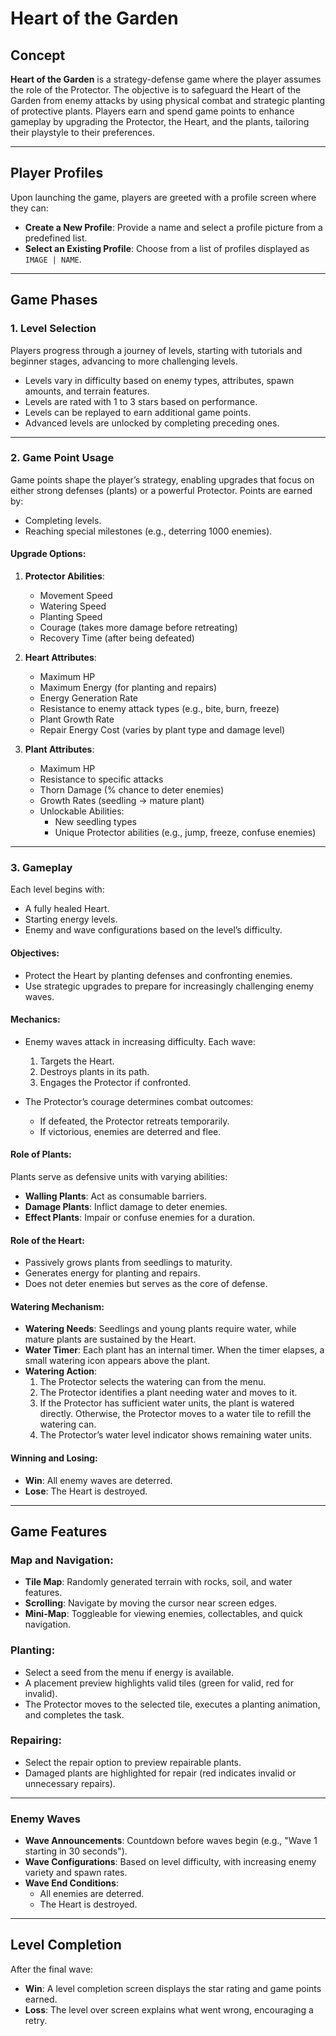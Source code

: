 # Heart of the Garden

## Concept

**Heart of the Garden** is a strategy-defense game where the player assumes the role of the Protector. The objective is to safeguard the Heart of the Garden from enemy attacks by using physical combat and strategic planting of protective plants. Players earn and spend game points to enhance gameplay by upgrading the Protector, the Heart, and the plants, tailoring their playstyle to their preferences.

---

## Player Profiles

Upon launching the game, players are greeted with a profile screen where they can:
- **Create a New Profile**: Provide a name and select a profile picture from a predefined list.
- **Select an Existing Profile**: Choose from a list of profiles displayed as `IMAGE | NAME`.

---

## Game Phases

### 1. Level Selection
Players progress through a journey of levels, starting with tutorials and beginner stages, advancing to more challenging levels.
- Levels vary in difficulty based on enemy types, attributes, spawn amounts, and terrain features.
- Levels are rated with 1 to 3 stars based on performance.
- Levels can be replayed to earn additional game points.
- Advanced levels are unlocked by completing preceding ones.

---

### 2. Game Point Usage
Game points shape the player’s strategy, enabling upgrades that focus on either strong defenses (plants) or a powerful Protector. Points are earned by:
- Completing levels.
- Reaching special milestones (e.g., deterring 1000 enemies).

#### Upgrade Options:
1. **Protector Abilities**:
   - Movement Speed
   - Watering Speed
   - Planting Speed
   - Courage (takes more damage before retreating)
   - Recovery Time (after being defeated)

2. **Heart Attributes**:
   - Maximum HP
   - Maximum Energy (for planting and repairs)
   - Energy Generation Rate
   - Resistance to enemy attack types (e.g., bite, burn, freeze)
   - Plant Growth Rate
   - Repair Energy Cost (varies by plant type and damage level)

3. **Plant Attributes**:
   - Maximum HP
   - Resistance to specific attacks
   - Thorn Damage (% chance to deter enemies)
   - Growth Rates (seedling → mature plant)
   - Unlockable Abilities:
     - New seedling types
     - Unique Protector abilities (e.g., jump, freeze, confuse enemies)

---

### 3. Gameplay

Each level begins with:
- A fully healed Heart.
- Starting energy levels.
- Enemy and wave configurations based on the level’s difficulty.

#### Objectives:
- Protect the Heart by planting defenses and confronting enemies.
- Use strategic upgrades to prepare for increasingly challenging enemy waves.

#### Mechanics:
- Enemy waves attack in increasing difficulty. Each wave:
  1. Targets the Heart.
  2. Destroys plants in its path.
  3. Engages the Protector if confronted.

- The Protector’s courage determines combat outcomes:
  - If defeated, the Protector retreats temporarily.
  - If victorious, enemies are deterred and flee.

#### Role of Plants:
Plants serve as defensive units with varying abilities:
- **Walling Plants**: Act as consumable barriers.
- **Damage Plants**: Inflict damage to deter enemies.
- **Effect Plants**: Impair or confuse enemies for a duration.

#### Role of the Heart:
- Passively grows plants from seedlings to maturity.
- Generates energy for planting and repairs.
- Does not deter enemies but serves as the core of defense.

#### Watering Mechanism:
- **Watering Needs**: Seedlings and young plants require water, while mature plants are sustained by the Heart.
- **Water Timer**: Each plant has an internal timer. When the timer elapses, a small watering icon appears above the plant.
- **Watering Action**:
  1. The Protector selects the watering can from the menu.
  2. The Protector identifies a plant needing water and moves to it.
  3. If the Protector has sufficient water units, the plant is watered directly. Otherwise, the Protector moves to a water tile to refill the watering can.
  4. The Protector’s water level indicator shows remaining water units.

#### Winning and Losing:
- **Win**: All enemy waves are deterred.
- **Lose**: The Heart is destroyed.

---

## Game Features

### Map and Navigation:
- **Tile Map**: Randomly generated terrain with rocks, soil, and water features.
- **Scrolling**: Navigate by moving the cursor near screen edges.
- **Mini-Map**: Toggleable for viewing enemies, collectables, and quick navigation.

### Planting:
- Select a seed from the menu if energy is available.
- A placement preview highlights valid tiles (green for valid, red for invalid).
- The Protector moves to the selected tile, executes a planting animation, and completes the task.

### Repairing:
- Select the repair option to preview repairable plants.
- Damaged plants are highlighted for repair (red indicates invalid or unnecessary repairs).

---

### Enemy Waves
- **Wave Announcements**: Countdown before waves begin (e.g., "Wave 1 starting in 30 seconds").
- **Wave Configurations**: Based on level difficulty, with increasing enemy variety and spawn rates.
- **Wave End Conditions**:
  - All enemies are deterred.
  - The Heart is destroyed.

---

## Level Completion

After the final wave:
- **Win**: A level completion screen displays the star rating and game points earned.
- **Loss**: The level over screen explains what went wrong, encouraging a retry.

